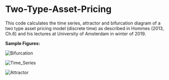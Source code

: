 # Two-Type-Asset-Pricing
This code calculates the time series, attractor and bifurcation diagram of a two type asset pricing model (discrete time) as described in Hommes (2013, Ch.6) and his lectures at University of Amsterdam in winter of 2019. 

__Sample Figures:__

![Bifurcation](https://user-images.githubusercontent.com/45733935/79791516-bcb63680-834d-11ea-93ec-73eb5ccab272.png)

![Time_Series](https://user-images.githubusercontent.com/45733935/79791524-bfb12700-834d-11ea-86f8-cba7ad2ca571.png)

![Attractor](https://user-images.githubusercontent.com/45733935/79791529-c2138100-834d-11ea-881b-b3134d0470d4.png)
